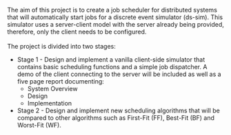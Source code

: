 The aim of this project is to create a job scheduler for distributed systems that will automatically start jobs for a discrete event simulator (ds-sim). This simulator uses a server-client model with the server already being provided, therefore, only the client needs to be configured. \
\
The project is divided into two stages:
- Stage 1 - Design and implement a vanilla client-side simulator that contains basic scheduling functions and a simple job dispatcher. A demo of the client connecting to the server will be included as well as a five page report documenting:
  - System Overview
  - Design
  - Implementation
- Stage 2 - Design and implement new scheduling algorithms that will be compared to other algorithms such as First-Fit (FF), Best-Fit (BF) and Worst-Fit (WF).
